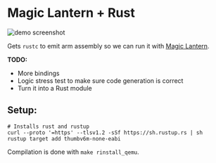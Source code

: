# Magic Lantern + Rust
![demo screenshot](https://petabyt.dev/filedump/Screenshot%20at%202021-10-10%2022-26-04.png)

Gets `rustc` to emit arm assembly so we can run it with [Magic Lantern](https://www.magiclantern.fm/).

**TODO:**  
- More bindings
- Logic stress test to make sure code generation is correct
- Turn it into a Rust module

## Setup:
```
# Installs rust and rustup
curl --proto '=https' --tlsv1.2 -sSf https://sh.rustup.rs | sh
rustup target add thumbv6m-none-eabi
```

Compilation is done with `make rinstall_qemu`.  
